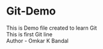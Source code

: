 # Git-Demo
This is Demo file created to learn Git
<br/>
This is first Git line
<br/>
Author - Omkar K Bandal
